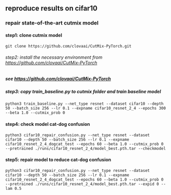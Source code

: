 ## reproduce results on cifar10
### repair state-of-the-art cutmix model
#### step1: clone cutmix model
```
git clone https://github.com/clovaai/CutMix-PyTorch.git
```

###### step2: install the necessary environment from https://github.com/clovaai/CutMix-PyTorch
##### see https://github.com/clovaai/CutMix-PyTorch

##### step3: copy train_baseline.py to cutmix folder and train baseline model
```
python3 train_baseline.py --net_type resnet --dataset cifar10 --depth 50 --batch_size 256 --lr 0.1 --expname cifar10_resnet_2_4 --epochs 300 --beta 1.0 --cutmix_prob 0
```
#### step4: check model cat-dog confusion
```
python3 cifar10_repair_confusion.py --net_type resnet --dataset cifar10 --depth 50 --batch_size 256 --lr 0.1 --expname cifar10_resnet_2_4_dogcat_test --epochs 60 --beta 1.0 --cutmix_prob 0 --pretrained ./runs/cifar10_resnet_2_4/model_best.pth.tar --checkmodel
```
#### step5: repair model to reduce cat-dog confusion
```
python3 cifar10_repair_confusion.py --net_type resnet --dataset cifar10 --depth 50 --batch_size 256 --lr 0.1 --expname cifar10_resnet_2_4_dogcat_test --epochs 60 --beta 1.0 --cutmix_prob 0 --pretrained ./runs/cifar10_resnet_2_4/model_best.pth.tar --expid 0 --lam 0.5
```
